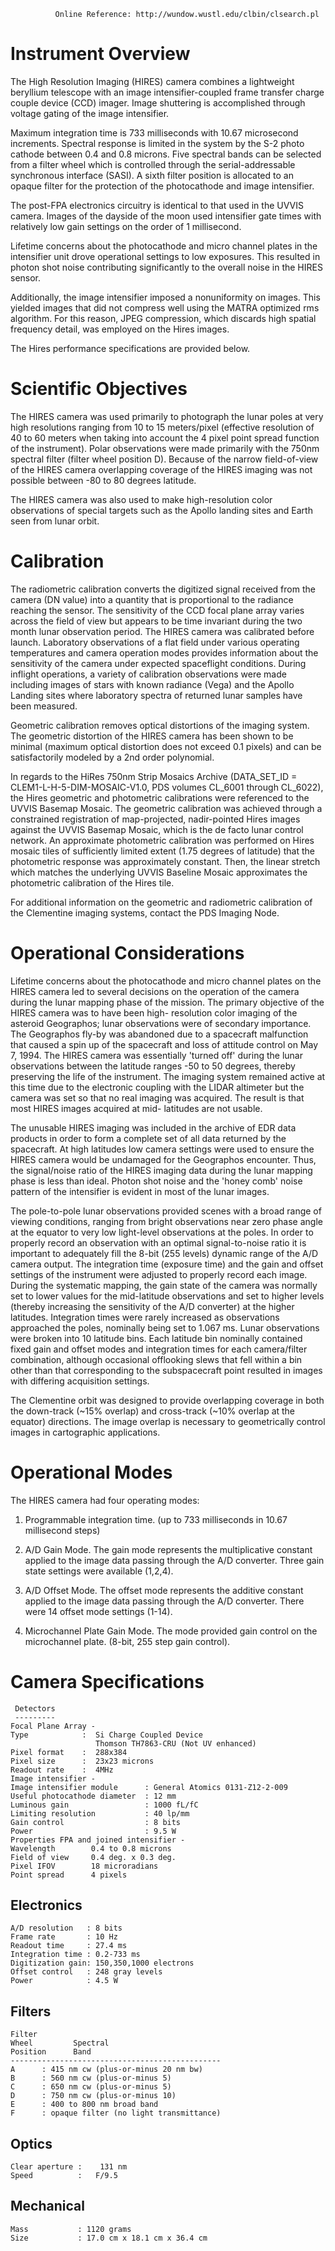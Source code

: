 
              Online Reference: http://wundow.wustl.edu/clbin/clsearch.pl

 
  Instrument Overview
  ===================
   The High Resolution Imaging (HIRES) camera combines a lightweight
   beryllium telescope with an image intensifier-coupled frame
   transfer charge couple device (CCD) imager.  Image shuttering is
   accomplished through voltage gating of the image intensifier.
 
   Maximum integration time is 733 milliseconds with 10.67 microsecond
   increments.  Spectral response is limited in the system by the S-2
   photo cathode between 0.4 and 0.8 microns. Five spectral bands can
   be selected from a filter wheel which is controlled through the
   serial-addressable synchronous interface (SASI).  A sixth filter
   position is allocated to an opaque filter for the protection of the
   photocathode and image intensifier.
 
   The post-FPA electronics circuitry is identical to that used in the
   UVVIS camera.  Images of the dayside of the moon used intensifier
   gate times with relatively low gain settings on the order of 1
   millisecond.
 
   Lifetime concerns about the photocathode and micro channel plates
   in the intensifier unit drove operational settings to low
   exposures.  This resulted in photon shot noise contributing
   significantly to the overall noise in the HIRES sensor.
 
   Additionally, the image intensifier imposed a nonuniformity on
   images. This yielded images that did not compress well using the
   MATRA optimized rms algorithm. For this reason, JPEG compression,
   which discards high spatial frequency detail, was employed on the
   Hires images.
 
   The Hires performance specifications are provided below.
 
   Scientific Objectives
   =====================
   The HIRES camera was used primarily to photograph the lunar poles
   at very high resolutions ranging from 10 to 15 meters/pixel
   (effective resolution of 40 to 60 meters when taking into account
   the 4 pixel point spread function of the instrument).  Polar
   observations were made primarily with the 750nm spectral filter
   (filter wheel position D).  Because of the narrow field-of-view of
   the HIRES camera overlapping coverage of the HIRES imaging was not
   possible between -80 to 80 degrees latitude.
 
   The HIRES camera was also used to make high-resolution color
   observations of special targets such as the Apollo landing sites
   and Earth seen from lunar orbit.
 
 
   Calibration
   ===========
   The radiometric calibration converts the digitized signal received
   from the camera (DN value) into a quantity that is proportional to
   the radiance reaching the sensor.  The sensitivity of the CCD focal
   plane array varies across the field of view but appears to be time
   invariant during the two month lunar observation period.  The HIRES
   camera was calibrated before launch.  Laboratory observations of a
   flat field under various operating temperatures and camera
   operation modes provides information about the sensitivity of the
   camera under expected spaceflight conditions.  During inflight
   operations, a variety of calibration observations were made
   including images of stars with known radiance (Vega) and the Apollo
   Landing sites where laboratory spectra of returned lunar samples
   have been measured.
 
   Geometric calibration removes optical distortions of the imaging
   system.  The geometric distortion of the HIRES camera has been
   shown to be minimal (maximum optical distortion does not exceed 0.1
   pixels) and can be satisfactorily modeled by a 2nd order
   polynomial.
 
   In regards to the HiRes 750nm Strip Mosaics Archive (DATA_SET_ID =
   CLEM1-L-H-5-DIM-MOSAIC-V1.0, PDS volumes CL_6001 through
   CL_6022), the Hires geometric and photometric calibrations were
   referenced to the UVVIS Basemap Mosaic.  The geometric calibration
   was achieved through a constrained registration of map-projected,
   nadir-pointed Hires images against the UVVIS Basemap Mosaic, which
   is the de facto lunar control network. An approximate photometric
   calibration was performed on Hires mosaic tiles of sufficiently
   limited extent (1.75 degrees of latitude) that the photometric
   response was approximately constant.  Then, the linear stretch
   which matches the underlying UVVIS Baseline Mosaic approximates the
   photometric calibration of the Hires tile.
 
   For additional information on the geometric and radiometric
   calibration of the Clementine imaging systems, contact the PDS
   Imaging Node.
 
 
   Operational Considerations
   ==========================
   Lifetime concerns about the photocathode and micro channel plates
   on the HIRES camera led to several decisions on the operation of
   the camera during the lunar mapping phase of the mission.  The
   primary objective of the HIRES camera was to have been high-
   resolution color imaging of the asteroid Geographos; lunar
   observations were of secondary importance.  The Geographos fly-by
   was abandoned due to a spacecraft malfunction that caused a spin up
   of the spacecraft and loss of attitude control on May 7, 1994.  The
   HIRES camera was essentially 'turned off' during the lunar
   observations between the latitude ranges -50 to 50 degrees, thereby
   preserving the life of the instrument.  The imaging system remained
   active at this time due to the electronic coupling with the LIDAR
   altimeter but the camera was set so that no real imaging was
   acquired.  The result is that most HIRES images acquired at mid-
   latitudes are not usable.
 
   The unusable HIRES imaging was included in the archive of EDR data
   products in order to form a complete set of all data returned by
   the spacecraft.  At high latitudes low camera settings were used to
   ensure the HIRES camera would be undamaged for the Geographos
   encounter.  Thus, the signal/noise ratio of the HIRES imaging data
   during the lunar mapping phase is less than ideal.  Photon shot
   noise and the 'honey comb' noise pattern of the intensifier is
   evident in most of the lunar images.
 
   The pole-to-pole lunar observations provided scenes with a broad
   range of viewing conditions, ranging from bright observations near
   zero phase angle at the equator to very low light-level
   observations at the poles.  In order to properly record an
   observation with an optimal signal-to-noise ratio it is important
   to adequately fill the 8-bit (255 levels) dynamic range of the A/D
   camera output.  The integration time (exposure time) and the gain
   and offset settings of the instrument were adjusted to properly
   record each image.  During the systematic mapping, the gain state
   of the camera was normally set to lower values for the mid-latitude
   observations and set to higher levels (thereby increasing the
   sensitivity of the A/D converter) at the higher latitudes.
   Integration times were rarely increased as observations approached
   the poles, nominally being set to 1.067 ms.  Lunar observations
   were broken into 10 latitude bins.  Each latitude bin nominally
   contained fixed gain and offset modes and integration times for
   each camera/filter combination, although occasional offlooking
   slews that fell within a bin other than that corresponding to the
   subspacecraft point resulted in images with differing acquisition
   settings.
 
   The Clementine orbit was designed to provide overlapping coverage
   in both the down-track (~15% overlap) and cross-track (~10% overlap
   at the equator) directions.  The image overlap is necessary to
   geometrically control images in cartographic applications.
 
 
   Operational Modes
   =================
   The HIRES camera had four operating modes:
 
   1. Programmable integration time.  (up to 733 milliseconds in 10.67
   millisecond steps)
 
   2. A/D Gain Mode. The gain mode represents the multiplicative
   constant applied to the image data passing through the A/D
   converter. Three gain state settings were available (1,2,4).
 
   3. A/D Offset Mode. The offset mode represents the additive
   constant applied to the image data passing through the A/D
   converter. There were 14 offset mode settings (1-14).
 
   4. Microchannel Plate Gain Mode. The mode provided gain control on
   the microchannel plate. (8-bit, 255 step gain control).
 
   Camera Specifications
   =====================
 
     Detectors
     ---------
    Focal Plane Array -
    Type            :  Si Charge Coupled Device
                       Thomson TH7863-CRU (Not UV enhanced)
    Pixel format    :  288x384
    Pixel size      :  23x23 microns
    Readout rate    :  4MHz
    Image intensifier -
    Image intensifier module      : General Atomics 0131-Z12-2-009
    Useful photocathode diameter  : 12 mm
    Luminous gain                 : 1000 fL/fC
    Limiting resolution           : 40 lp/mm
    Gain control                  : 8 bits
    Power                         : 9.5 W
    Properties FPA and joined intensifier -
    Wavelength        0.4 to 0.8 microns
    Field of view     0.4 deg. x 0.3 deg.
    Pixel IFOV        18 microradians
    Point spread      4 pixels
 
 
  Electronics
  -----------
    A/D resolution   : 8 bits
    Frame rate       : 10 Hz
    Readout time     : 27.4 ms
    Integration time : 0.2-733 ms
    Digitization gain: 150,350,1000 electrons
    Offset control   : 248 gray levels
    Power            : 4.5 W
 
 
  Filters
  -------
    Filter
    Wheel         Spectral
    Position      Band
    -----------------------------------------------
    A      : 415 nm cw (plus-or-minus 20 nm bw)
    B      : 560 nm cw (plus-or-minus 5)
    C      : 650 nm cw (plus-or-minus 5)
    D      : 750 nm cw (plus-or-minus 10)
    E      : 400 to 800 nm broad band
    F      : opaque filter (no light transmittance)
 
 
  Optics
  ------
    Clear aperture :    131 nm
    Speed          :   F/9.5
 
 
  Mechanical
  ----------
    Mass           : 1120 grams
    Size           : 17.0 cm x 18.1 cm x 36.4 cm

        